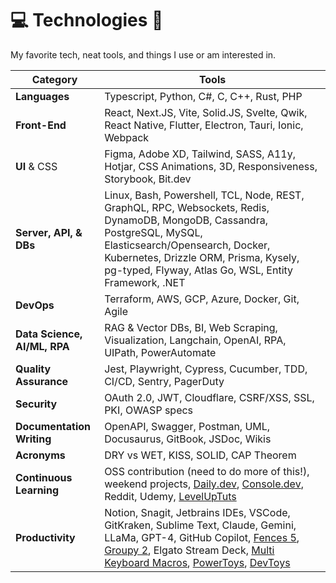 # 💻 Technologies 🧬

My favorite tech, neat tools, and things I use or am interested in.

| **Category**                 | **Tools**                                                    |
| ---------------------------- | ------------------------------------------------------------ |
| **Languages**                | Typescript, Python, C#, C, C++, Rust, PHP                    |
| **Front-End**                | React, Next.JS, Vite, Solid.JS, Svelte, Qwik, React Native, Flutter, Electron, Tauri, Ionic, Webpack |
| **UI** & CSS                 | Figma, Adobe XD, Tailwind, SASS, A11y, Hotjar, CSS Animations, 3D, Responsiveness, Storybook, Bit.dev |
| **Server, API, & DBs**       | Linux, Bash, Powershell, TCL, Node, REST, GraphQL, RPC, Websockets, Redis, DynamoDB, MongoDB, Cassandra, PostgreSQL, MySQL, Elasticsearch/Opensearch, Docker, Kubernetes, Drizzle ORM, Prisma, Kysely, pg-typed, Flyway, Atlas Go, WSL, Entity Framework, .NET |
| **DevOps**                   | Terraform, AWS, GCP, Azure, Docker, Git, Agile               |
| **Data Science, AI/ML, RPA** | RAG & Vector DBs, BI, Web Scraping, Visualization, Langchain, OpenAI, RPA, UIPath, PowerAutomate |
| **Quality Assurance**        | Jest, Playwright, Cypress, Cucumber, TDD, CI/CD, Sentry, PagerDuty |
| **Security**                 | OAuth 2.0, JWT, Cloudflare, CSRF/XSS, SSL, PKI, OWASP specs  |
| **Documentation Writing**    | OpenAPI, Swagger, Postman, UML, Docusaurus, GitBook, JSDoc, Wikis |
| **Acronyms**                 | DRY vs WET, KISS, SOLID, CAP Theorem                         |
| **Continuous Learning**      | OSS contribution (need to do more of this!), weekend projects, [Daily.dev](https://daily.dev/), [Console.dev](https://console.dev/), Reddit, Udemy, [LevelUpTuts](https://levelup.video/) |
| **Productivity**             | Notion, Snagit, Jetbrains IDEs, VSCode, GitKraken, Sublime Text, Claude, Gemini, LLaMa, GPT-4, GitHub Copilot, [Fences 5](https://www.stardock.com/products/fences/), [Groupy 2](https://www.stardock.com/products/groupy/), Elgato Stream Deck, [Multi Keyboard Macros](https://mediachance.com/multikeyboard/), [PowerToys](https://apps.microsoft.com/detail/xp89dcgq3k6vld), [DevToys](https://apps.microsoft.com/detail/9pgcv4v3bk4w) |